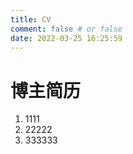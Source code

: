 ```yaml
---
title: CV
comment: false # or false
date: 2022-03-25 16:25:59
---
```

# 博主简历
1. 1111
2. 22222
3. 333333